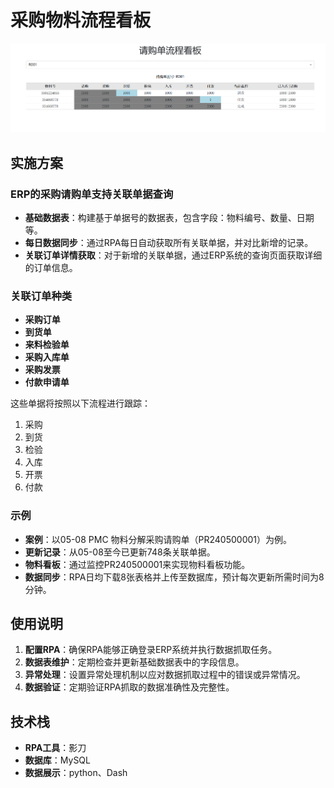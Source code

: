 # 采购物料流程看板
![物料流程看板示例](resource/ans.png)
## 实施方案

### ERP的采购请购单支持关联单据查询
- **基础数据表**：构建基于单据号的数据表，包含字段：物料编号、数量、日期等。
- **每日数据同步**：通过RPA每日自动获取所有关联单据，并对比新增的记录。
- **关联订单详情获取**：对于新增的关联单据，通过ERP系统的查询页面获取详细的订单信息。

### 关联订单种类
- **采购订单**
- **到货单**
- **来料检验单**
- **采购入库单**
- **采购发票**
- **付款申请单**

这些单据将按照以下流程进行跟踪：
1. 采购
2. 到货
3. 检验
4. 入库
5. 开票
6. 付款

### 示例
- **案例**：以05-08 PMC 物料分解采购请购单（PR240500001）为例。
- **更新记录**：从05-08至今已更新748条关联单据。
- **物料看板**：通过监控PR240500001来实现物料看板功能。
- **数据同步**：RPA日均下载8张表格并上传至数据库，预计每次更新所需时间为8分钟。

## 使用说明
1. **配置RPA**：确保RPA能够正确登录ERP系统并执行数据抓取任务。
2. **数据表维护**：定期检查并更新基础数据表中的字段信息。
3. **异常处理**：设置异常处理机制以应对数据抓取过程中的错误或异常情况。
4. **数据验证**：定期验证RPA抓取的数据准确性及完整性。

## 技术栈
- **RPA工具**：影刀
- **数据库**：MySQL
- **数据展示**：python、Dash


